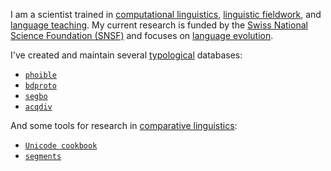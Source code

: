 I am a scientist trained in [computational linguistics](https://en.wikipedia.org/wiki/Computational_linguistics), [linguistic fieldwork](https://en.wikipedia.org/wiki/Language_documentation), and [language teaching](https://en.wikipedia.org/wiki/Language_education). My current research is funded by the [Swiss National Science Foundation (SNSF)](https://www.snf.ch) and focuses on [language evolution](https://www.unine.ch/evolang/home.html).

I've created and maintain several [typological](https://en.wikipedia.org/wiki/Linguistic_typology) databases:

* [`phoible`](https://github.com/phoible/dev)
* [`bdproto`](https://github.com/bdproto/bdproto)
* [`segbo`](https://github.com/segbo-db/segbo)
* [`acqdiv`](https://github.com/acqdiv/acqdiv)

And some tools for research in [comparative linguistics](https://en.wikipedia.org/wiki/Comparative_linguistics):

* [`Unicode cookbook`](https://github.com/unicode-cookbook/)
* [`segments`](https://github.com/cldf/segments)
